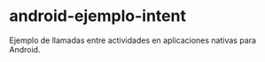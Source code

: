 android-ejemplo-intent
======================

Ejemplo de llamadas entre actividades en aplicaciones nativas para Android.


